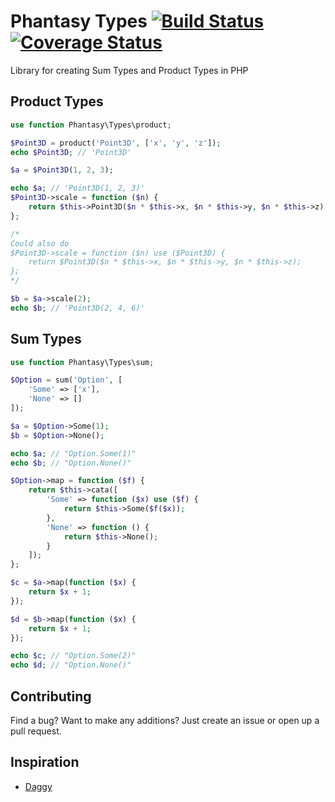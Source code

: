 # Phantasy Types [![Build Status](https://travis-ci.org/mckayb/phantasy-types.svg?branch=master)](https://travis-ci.org/mckayb/phantasy-types) [![Coverage Status](https://coveralls.io/repos/github/mckayb/phantasy-types/badge.svg?branch=master)](https://coveralls.io/github/mckayb/phantasy-types)
Library for creating Sum Types and Product Types in PHP

## Product Types
```php
use function Phantasy\Types\product;

$Point3D = product('Point3D', ['x', 'y', 'z']);
echo $Point3D; // 'Point3D'

$a = $Point3D(1, 2, 3);

echo $a; // 'Point3D(1, 2, 3)'
$Point3D->scale = function ($n) {
    return $this->Point3D($n * $this->x, $n * $this->y, $n * $this->z);
};

/*
Could also do
$Point3D->scale = function ($n) use ($Point3D) {
    return $Point3D($n * $this->x, $n * $this->y, $n * $this->z);
};
*/

$b = $a->scale(2);
echo $b; // 'Point3D(2, 4, 6)'
```

## Sum Types
```php
use function Phantasy\Types\sum;

$Option = sum('Option', [
    'Some' => ['x'],
    'None' => []
]);

$a = $Option->Some(1);
$b = $Option->None();

echo $a; // "Option.Some(1)"
echo $b; // "Option.None()"

$Option->map = function ($f) {
    return $this->cata([
        'Some' => function ($x) use ($f) {
            return $this->Some($f($x));
        },
        'None' => function () {
            return $this->None();
        }
    ]);
};

$c = $a->map(function ($x) {
    return $x + 1;
});

$d = $b->map(function ($x) {
    return $x + 1;
});

echo $c; // "Option.Some(2)"
echo $d; // "Option.None()"
```

## Contributing
Find a bug? Want to make any additions?
Just create an issue or open up a pull request.

## Inspiration
  * [Daggy](https://github.com/fantasyland/daggy)
